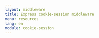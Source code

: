 ```yaml
---
layout: middleware
title: Express cookie-session middleware
menu: resources
lang: en
module: cookie-session
---
```

